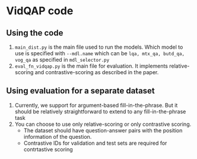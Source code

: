 # VidQAP code

## Using the code

1. `main_dist.py` is the main file used to run the models. Which model to use is specified with `--mdl.name` which can be `lqa, mtx_qa, butd_qa, vog_qa` as specified in `mdl_selector.py`
2. `eval_fn_vidqap.py` is the main file for evaluation. It implements relative-scoring and contrastive-scoring as described in the paper.


## Using evaluation for a separate dataset

1. Currently, we support for argument-based fill-in-the-phrase. But it should be relatively straightforward to extend to any fill-in-the-phrase task
2. You can choose to use only relative-scoring or only contrastive scoring. 
   + The dataset should have question-answer pairs with the position information of the question.
   + Contrastive IDs for validation and test sets are required for contrtastive scoring

